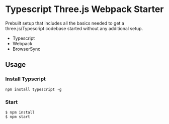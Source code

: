 # Typescript Three.js Webpack Starter

Prebuilt setup that includes all the basics needed to get a three.js/Typescript codebase started without any additional setup.

- Typescript
- Webpack
- BrowserSync

## Usage

### Install Typscript

```
npm install typescript -g
```

### Start

```
$ npm install
$ npm start
```